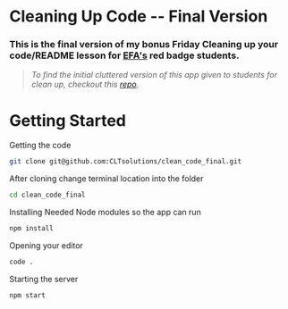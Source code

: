 # Cleaning Up Code -- Final Version

### This is the final version of my bonus Friday **Cleaning up your code/README** lesson for [EFA's](https://elevenfifty.org/) red badge students.

> _To find the initial cluttered version of this app given to students for clean up, checkout this [repo](https://github.com/CLTsolutions/cleaning_up_code)._

<!-- ![cats](https://user-images.githubusercontent.com/73909880/132887236-d63d6b49-2ed6-47ce-a02e-eeccc8e89102.png)

![dogs](https://user-images.githubusercontent.com/73909880/132887259-6d6b4bda-2546-4e1c-b9e5-9c5a449eb547.png) -->

# Getting Started

Getting the code

```bash
git clone git@github.com:CLTsolutions/clean_code_final.git
```

After cloning change terminal location
into the folder

```bash
cd clean_code_final
```

Installing Needed Node modules so the app
can run

```bash
npm install
```

Opening your editor

```bash
code .
```

Starting the server

```bash
npm start
```
